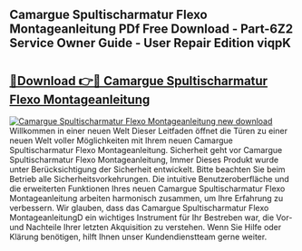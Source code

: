 ## Camargue Spultischarmatur Flexo Montageanleitung PDf Free Download - Part-6Z2 Service Owner Guide - User Repair Edition viqpK

# <h2><a href="http://df74ke.blite.top/?on=Camargue+Spultischarmatur+Flexo+Montageanleitung">🔗Download 👉🔴 Camargue Spultischarmatur Flexo Montageanleitung</a></h2>

[![Camargue Spultischarmatur Flexo Montageanleitung new download](https://i.imgur.com/lujVjoI.png)](http://df74ke.blite.top/?on=Camargue+Spultischarmatur+Flexo+Montageanleitung)
Willkommen in einer neuen Welt Dieser Leitfaden öffnet die Türen zu einer neuen Welt voller Möglichkeiten mit Ihrem neuen Camargue Spultischarmatur Flexo Montageanleitung. Sicherheit geht vor Camargue Spultischarmatur Flexo Montageanleitung, Immer Dieses Produkt wurde unter Berücksichtigung der Sicherheit entwickelt. Bitte beachten Sie beim Betrieb alle Sicherheitsvorkehrungen. Die intuitive Benutzeroberfläche und die erweiterten Funktionen Ihres neuen Camargue Spultischarmatur Flexo Montageanleitung arbeiten harmonisch zusammen, um Ihre Erfahrung zu verbessern. Wir glauben, dass das Camargue Spultischarmatur Flexo MontageanleitungD ein wichtiges Instrument für Ihr Bestreben war, die Vor- und Nachteile Ihrer letzten Akquisition zu verstehen. Wenn Sie Hilfe oder Klärung benötigen, hilft Ihnen unser Kundendienstteam gerne weiter.
